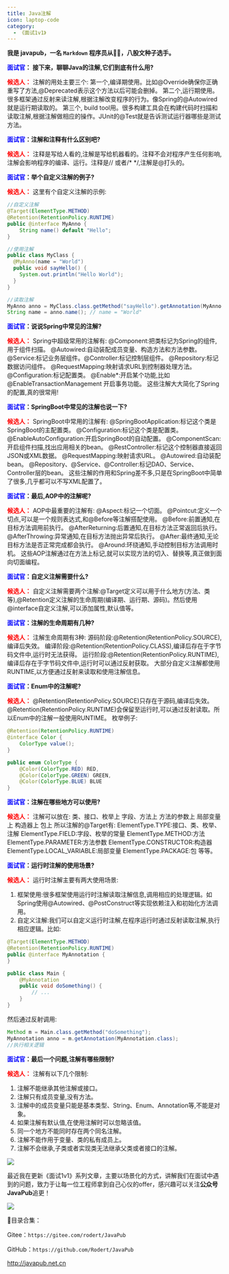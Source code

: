 ```yaml
---
title: Java注解
icon: laptop-code
category:
  - 《面试1v1》
---
```






**我是 javapub，一名 `Markdown` 程序员从👨‍💻，八股文种子选手。**




**<font color=blue>面试官</font>： 接下来，聊聊Java的注解,它们到底有什么用?**

**<font color=red>候选人：</font>** 注解的用处主要三个:
第一个,编译期使用。比如@Override确保你正确重写了方法,@Deprecated表示这个方法以后可能会删掉。
第二个,运行期使用。很多框架通过反射来读注解,根据注解改变程序的行为。像Spring的@Autowired就是运行期读取的。
第三个, build tool用。很多构建工具会在构建代码时扫描和读取注解,根据注解做相应的操作。JUnit的@Test就是告诉测试运行器哪些是测试方法。

**<font color=blue>面试官</font>：注解和注释有什么区别吧?**

**<font color=red>候选人：</font>** 注释是写给人看的,注解是写给机器看的。注释不会对程序产生任何影响,注解会影响程序的编译、运行。注释是// 或者/* */,注解是@打头的。

**<font color=blue>面试官</font>：举个自定义注解的例子?**

**<font color=red>候选人：</font>** 这里有个自定义注解的示例:

```java
//自定义注解
@Target(ElementType.METHOD)
@Retention(RetentionPolicy.RUNTIME)  
public @interface MyAnno {
    String name() default "Hello"; 
}

//使用注解
public class MyClass {
  @MyAnno(name = "World")
  public void sayHello() {
    System.out.println("Hello World"); 
  }
} 

//读取注解
MyAnno anno = MyClass.class.getMethod("sayHello").getAnnotation(MyAnno.class);  
String name = anno.name(); // name = "World"
```


**<font color=blue>面试官</font>：说说Spring中常见的注解?**

**<font color=red>候选人：</font>** Spring中超级常用的注解有:
@Component:把类标记为Spring的组件,用于组件扫描。
@Autowired:自动装配成员变量、构造方法和方法参数。
@Service:标记业务层组件。@Controller:标记控制层组件。 
@Repository:标记数据访问组件。 
@RequestMapping:映射请求URL到控制器处理方法。
@Configuration:标记配置类。 
@Enable*:开启某个功能,比如@EnableTransactionManagement 开启事务功能。
这些注解大大简化了Spring的配置,真的很常用! 


**<font color=blue>面试官</font>：SpringBoot中常见的注解也说一下?**

**<font color=red>候选人：</font>** SpringBoot中常用的注解有:
@SpringBootApplication:标记这个类是SpringBoot的主配置类。
@Configuration:标记这个类是配置类。
@EnableAutoConfiguration:开启SpringBoot的自动配置。
@ComponentScan:开启组件扫描,找出应用相关的bean。
@RestController:标记这个控制器直接返回JSON或XML数据。
@RequestMapping:映射请求URL。 
@Autowired:自动装配bean。 
@Repository、@Service、@Controller:标记DAO、Service、Controller层的bean。
这些注解的作用和Spring差不多,只是在SpringBoot中简单了很多,几乎都可以不写XML配置了。

**<font color=blue>面试官</font>：最后,AOP中的注解呢?**

**<font color=red>候选人：</font>** AOP中最重要的注解有: 
@Aspect:标记一个切面。 
@Pointcut:定义一个切点,可以是一个规则表达式,和@Before等注解搭配使用。
@Before:前置通知,在目标方法调用前执行。
@AfterReturning:后置通知,在目标方法正常返回后执行。  
@AfterThrowing:异常通知,在目标方法抛出异常后执行。 
@After:最终通知,无论目标方法是否正常完成都会执行。 
@Around:环绕通知,手动控制目标方法调用时机。
这些AOP注解通过在方法上标记,就可以实现方法的切入、替换等,真正做到面向切面编程。



**<font color=blue>面试官</font>：自定义注解需要什么?**

**<font color=red>候选人：</font>** 自定义注解需要两个注解:@Target定义可以用于什么地方(方法、类等),@Retention定义注解的生命周期(编译期、运行期、源码)。然后使用@interface自定义注解,可以添加属性,默认值等。

**<font color=blue>面试官</font>：注解的生命周期有几种?**

**<font color=red>候选人：</font>** 注解生命周期有3种:
源码阶段:@Retention(RetentionPolicy.SOURCE),编译后失效。
编译阶段:@Retention(RetentionPolicy.CLASS),编译后存在于字节码文件中,运行时无法获得。
运行阶段:@Retention(RetentionPolicy.RUNTIME),编译后存在于字节码文件中,运行时可以通过反射获取。
大部分自定义注解都使用RUNTIME,以方便通过反射来读取和使用注解信息。

**<font color=blue>面试官</font>：Enum中的注解呢?**

**<font color=red>候选人：</font>** @Retention(RetentionPolicy.SOURCE)只存在于源码,编译后失效。
@Retention(RetentionPolicy.RUNTIME)会保留至运行时,可以通过反射读取。所以Enum中的注解一般使用RUNTIME。
枚举例子:

```java
@Retention(RetentionPolicy.RUNTIME)
@interface Color {
    ColorType value();
}

public enum ColorType {
    @Color(ColorType.RED) RED, 
    @Color(ColorType.GREEN) GREEN, 
    @Color(ColorType.BLUE) BLUE
}
```


**<font color=blue>面试官</font>：注解在哪些地方可以使用?**

**<font color=red>候选人：</font>** 注解可以放在:
类、接口、枚举上
字段、方法上
方法的参数上
局部变量上
构造器上
包上
所以注解的@Target有:
ElementType.TYPE:接口、类、枚举、注解
ElementType.FIELD:字段、枚举的常量
ElementType.METHOD:方法
ElementType.PARAMETER:方法参数 
ElementType.CONSTRUCTOR:构造器
ElementType.LOCAL_VARIABLE:局部变量 
ElementType.PACKAGE:包
等等。

**<font color=blue>面试官</font>：运行时注解的使用场景?**

**<font color=red>候选人：</font>** 运行时注解主要有两大使用场景:
1. 框架使用:很多框架使用运行时注解读取注解信息,调用相应的处理逻辑。如Spring使用@Autowired、@PostConstruct等实现依赖注入和初始化方法调用。
2. 自定义注解:我们可以自定义运行时注解,在程序运行时通过反射读取注解,执行相应逻辑。比如:

```java
@Target(ElementType.METHOD)
@Retention(RetentionPolicy.RUNTIME)
public @interface MyAnnotation {
}

public class Main {
    @MyAnnotation 
    public void doSomething() {
        // ...
    }
}
```

然后通过反射调用:

```java
Method m = Main.class.getMethod("doSomething"); 
MyAnnotation anno = m.getAnnotation(MyAnnotation.class);
//执行相关逻辑
```


**<font color=blue>面试官</font>：最后一个问题,注解有哪些限制?**

**<font color=red>候选人：</font>** 注解有以下几个限制:
1. 注解不能继承其他注解或接口。
2. 注解只有成员变量,没有方法。
3. 注解中的成员变量只能是基本类型、String、Enum、Annotation等,不能是对象。
4. 如果注解有默认值,在使用注解时可以忽略该值。
5. 同一个地方不能同时存在两个同名注解。
6. 注解不能作用于变量、类的私有成员上。
7. 注解不会继承,子类或者实现类无法继承父类或者接口的注解。



![](D:\workspace\javapub\JavaPub\docs\src\posts\special\1v1\2.java_zhujie.assets\allef-vinicius-6ypOmTNK2FA-unsplash.jpg)



最近我在更新《面试1v1》系列文章，主要以场景化的方式，讲解我们在面试中遇到的问题，致力于让每一位工程师拿到自己心仪的offer，感兴趣可以关注**公众号JavaPub**追更！


![](https://javapub-common-oss.oss-cn-beijing.aliyuncs.com/javapub/2024%2F06%2F06%2F20240606-225632.png)




🎁目录合集：

Gitee：`https://gitee.com/rodert/JavaPub`

GitHub：`https://github.com/Rodert/JavaPub`


<http://javapub.net.cn>

